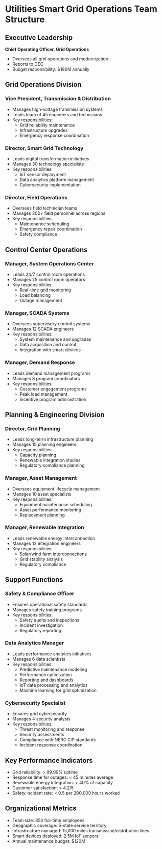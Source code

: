 # Utilities Smart Grid Operations Team Structure

## Executive Leadership
**Chief Operating Officer, Grid Operations**
- Oversees all grid operations and modernization
- Reports to CEO
- Budget responsibility: $180M annually

## Grid Operations Division

### **Vice President, Transmission & Distribution**
- Manages high-voltage transmission systems
- Leads team of 45 engineers and technicians
- Key responsibilities:
  - Grid reliability maintenance
  - Infrastructure upgrades
  - Emergency response coordination

### **Director, Smart Grid Technology**
- Leads digital transformation initiatives
- Manages 30 technology specialists
- Key responsibilities:
  - IoT sensor deployment
  - Data analytics platform management
  - Cybersecurity implementation

### **Director, Field Operations**
- Oversees field technician teams
- Manages 200+ field personnel across regions
- Key responsibilities:
  - Maintenance scheduling
  - Emergency repair coordination
  - Safety compliance

## Control Center Operations

### **Manager, System Operations Center**
- Leads 24/7 control room operations
- Manages 25 control room operators
- Key responsibilities:
  - Real-time grid monitoring
  - Load balancing
  - Outage management

### **Manager, SCADA Systems**
- Oversees supervisory control systems
- Manages 12 SCADA engineers
- Key responsibilities:
  - System maintenance and upgrades
  - Data acquisition and control
  - Integration with smart devices

### **Manager, Demand Response**
- Leads demand management programs
- Manages 8 program coordinators
- Key responsibilities:
  - Customer engagement programs
  - Peak load management
  - Incentive program administration

## Planning & Engineering Division

### **Director, Grid Planning**
- Leads long-term infrastructure planning
- Manages 15 planning engineers
- Key responsibilities:
  - Capacity planning
  - Renewable integration studies
  - Regulatory compliance planning

### **Manager, Asset Management**
- Oversees equipment lifecycle management
- Manages 10 asset specialists
- Key responsibilities:
  - Equipment maintenance scheduling
  - Asset performance monitoring
  - Replacement planning

### **Manager, Renewable Integration**
- Leads renewable energy interconnection
- Manages 12 integration engineers
- Key responsibilities:
  - Solar/wind farm interconnections
  - Grid stability analysis
  - Regulatory compliance

## Support Functions

### **Safety & Compliance Officer**
- Ensures operational safety standards
- Manages safety training programs
- Key responsibilities:
  - Safety audits and inspections
  - Incident investigation
  - Regulatory reporting

### **Data Analytics Manager**
- Leads performance analytics initiatives
- Manages 6 data scientists
- Key responsibilities:
  - Predictive maintenance modeling
  - Performance optimization
  - Reporting and dashboards
  - IoT data processing and analytics
  - Machine learning for grid optimization

### **Cybersecurity Specialist**
- Ensures grid cybersecurity
- Manages 4 security analysts
- Key responsibilities:
  - Threat monitoring and response
  - Security assessments
  - Compliance with NERC CIP standards
  - Incident response coordination

## Key Performance Indicators
- Grid reliability: > 99.99% uptime
- Response time for outages: < 45 minutes average
- Renewable energy integration: > 40% of capacity
- Customer satisfaction: > 4.2/5
- Safety incident rate: < 0.5 per 200,000 hours worked

## Organizational Metrics
- Team size: 350 full-time employees
- Geographic coverage: 5-state service territory
- Infrastructure managed: 15,000 miles transmission/distribution lines
- Smart devices deployed: 2.5M IoT sensors
- Annual maintenance budget: $120M
